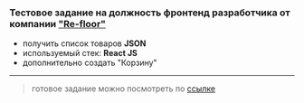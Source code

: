 ### Тестовое задание на должность фронтенд разработчика от компании ["Re-floor"](https://re-floor.ru/)
- получить список товаров **JSON**
- используемый стек: **React JS**
- дополнительно создать "Корзину"
----
>готовое задание можно посмотреть по [ссылке](http://re-floor-test.webtm.ru/)